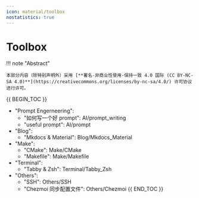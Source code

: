 ```yaml
---
icon: material/toolbox
nostatistics: true
---
```


# Toolbox

!!! note "Abstract"

    本部分内容（除特别声明外）采用 [**署名-非商业性使用-保持一致 4.0 国际 (CC BY-NC-SA 4.0)**](https://creativecommons.org/licenses/by-nc-sa/4.0/) 许可协议进行许可。

{{ BEGIN_TOC }}
- "Prompt Engerneering":
    - "如何写一个好 prompt": AI/prompt_writing
    - "useful prompt": AI/prompt
- "Blog":
    - "Mkdocs & Material": Blog/Mkdocs_Material
- "Make":
    - "CMake": Make/CMake
    - "Makefile": Make/Makefile
- "Terminal":
    - "Tabby & Zsh": Terminal/Tabby_Zsh
- "Others":
    - "SSH": Others/SSH
    - "Chezmoi 同步配置文件": Others/Chezmoi
{{ END_TOC }}